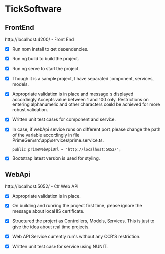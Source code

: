 # TickSoftware
## FrontEnd
http://localhost:4200/  - Front End
- [x] Run npm install to get dependencies.
- [x] Run ng build to build the project.
- [x] Run ng serve to start the project.
- [x] Though it is a sample project, I have separated component, services, models.
- [x] Appropriate validation is in place and message is displayed accordingly.Accepts value between 1 and 100 only.
      Restrictions on entering alphanumeric and other characters could be achieved for more robust validation.
- [x] Written unit test cases for component and service.

- [x] In case, if webApi service runs on different port, please change the path of the variable accordingly
 in file PrimeGen\src\app\services\prime.service.ts.
 
      public primeWebApiUrl = 'http://localhost:5052/';

 - [x] Bootstrap latest version is used for styling.
 


## WebApi
http://localhost:5052/  - C# Web API
- [x] Appropriate validation is in place.
- [x] On building and running the project first time, please ignore the message about local IIS certificate. 
- [x] Structured the project as Controllers, Models, Services. This is just to give the idea about real time projects.
- [x] Web API Service currently run's without any COR'S  restriction.
- [x] Written unit test case for service using NUNIT.

